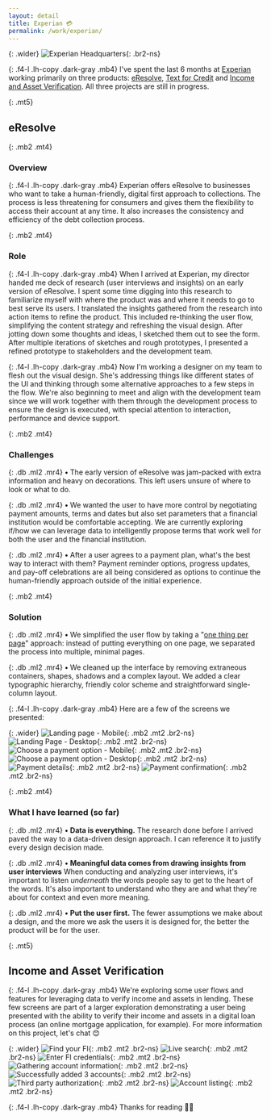 ```yaml
---
layout: detail
title: Experian 💳
permalink: /work/experian/
---
```


{: .wider}
![Experian Headquarters](/assets/img/experian/experian-hq.jpg "Experian Headquarters"){: .br2-ns}

{: .f4-l .lh-copy .dark-gray .mb4}
I've spent the last 6 months at [Experian](http://experian.com) working primarily on three products: [eResolve](https://www.experian.com/consumer-information/virtual-debt-resolution-negotiation-eResolve.html), [Text for Credit](http://www.experian.com/blogs/news/2017/07/11/text-credit-modernizes-lending-industry-allowing-consumers-obtain-real-time-credit-via-text/) and [Income and Asset Verification](http://www.experian.com/consumer-information/account-aggregation-solutions.html).  All three projects are still in progress.

{: .mt5}
## eResolve

{: .mb2 .mt4}
### Overview

{: .f4-l .lh-copy .dark-gray .mb4}
Experian offers eResolve to businesses who want to take a human-friendly, digital first approach to collections. The process is less threatening for consumers and gives them the flexibility to access their account at any time. It also increases the consistency and efficiency of the debt collection process.

{: .mb2 .mt4}
### Role

{: .f4-l .lh-copy .dark-gray .mb4}
When I arrived at Experian, my director handed me deck of research (user interviews and insights) on an early version of eResolve. I spent some time digging into this research to familiarize myself with where the product was and where it needs to go to best serve its users. I translated the insights gathered from the research into action items to refine the product. This included re-thinking the user flow, simplifying the content strategy and refreshing the visual design. After jotting down some thoughts and ideas, I sketched them out to see the form. After multiple iterations of sketches and rough prototypes, I presented a refined prototype to stakeholders and the development team.

{: .f4-l .lh-copy .dark-gray .mb4}
Now I'm working a designer on my team to flesh out the visual design. She's addressing things like different states of the UI and thinking through some alternative approaches to a few steps in the flow. We're also beginning to meet and align with the development team since we will work together with them through the development process to ensure the design is executed, with special attention to interaction, performance and device support.

{: .mb2 .mt4}
### Challenges

{: .db .ml2 .mr4}
**•** The early version of eResolve was jam-packed with extra information and heavy on decorations. This left users unsure of where to look or what to do.

{: .db .ml2 .mr4}
**•** We wanted the user to have more control by negotiating payment amounts, terms and dates but also set parameters that a financial institution would be comfortable accepting. We are currently exploring if/how we can leverage data to intelligently propose terms that work well for both the user and the financial institution.

{: .db .ml2 .mr4}
**•** After a user agrees to a payment plan, what's the best way to interact with them? Payment reminder options, progress updates,  and pay-off celebrations are all being considered as options to continue the human-friendly approach outside of the initial experience.


{: .mb2 .mt4}
### Solution

{: .db .ml2 .mr4}
**•** We simplified the user flow by taking a "[one thing per page](https://www.smashingmagazine.com/2017/05/better-form-design-one-thing-per-page/)" approach: instead of putting everything on one page, we separated the process into multiple, minimal pages.

{: .db .ml2 .mr4}
**•** We cleaned up the interface by removing extraneous containers, shapes, shadows and a complex layout. We added a clear typographic hierarchy, friendly color scheme and straightforward single-column layout.

{: .f4-l .lh-copy .dark-gray .mb4}
Here are a few of the screens we presented:

{: .wider}
![Landing page - Mobile](/assets/img/experian/eresolve-01.jpg "Landing page - Mobile"){: .mb2 .mt2 .br2-ns}
![Landing Page - Desktop](/assets/img/experian/eresolve-05.jpg "Landing Page - Desktop"){: .mb2 .mt2 .br2-ns}
![Choose a payment option - Mobile](/assets/img/experian/eresolve-02.jpg "Choose a payment option - Mobile"){: .mb2 .mt2 .br2-ns}
![Choose a payment option - Desktop](/assets/img/experian/eresolve-06.jpg "Choose a payment option - Desktop"){: .mb2 .mt2 .br2-ns}
![Payment details](/assets/img/experian/eresolve-03.jpg "Payment details"){: .mb2 .mt2 .br2-ns}
![Payment confirmation](/assets/img/experian/eresolve-04.jpg "Payment confirmation"){: .mb2 .mt2 .br2-ns}

{: .mb2 .mt4}
### What I have learned (so far)

{: .db .ml2 .mr4}
**•** **Data is everything.** The research done before I arrived paved the way to a data-driven design approach. I can reference it to justify every design decision made.

{: .db .ml2 .mr4}
**•** **Meaningful data comes from drawing insights from user interviews** When conducting and analyzing user interviews, it's important to listen *underneath* the words people say to get to the heart of the words. It's also important to understand who they are and what they're about for context and even more meaning.

{: .db .ml2 .mr4}
**•** **Put the user first.** The fewer assumptions we make about a design, and the more we ask the users it is designed for, the better the product will be for the user.


{: .mt5}
## Income and Asset Verification

{: .f4-l .lh-copy .dark-gray .mb4}
We're exploring some user flows and features for leveraging data to verify income and assets in lending. These few screens are part of a larger exploration demonstrating a user being presented with the ability to verify their income and assets in a digital loan process (an online mortgage application, for example). For more information on this project, let's chat 😊

{: .wider}
![Find your FI](/assets/img/experian/verification-01.jpg "Find your FI"){: .mb2 .mt2 .br2-ns}
![Live search](/assets/img/experian/verification-02.jpg "Live search"){: .mb2 .mt2 .br2-ns}
![Enter FI credentials](/assets/img/experian/verification-03.jpg "Enter FI credentials"){: .mb2 .mt2 .br2-ns}
![Gathering account information](/assets/img/experian/verification-04.jpg "Gathering account information"){: .mb2 .mt2 .br2-ns}
![Successfully added 3 accounts](/assets/img/experian/verification-05.jpg "Successfully added 3 accounts"){: .mb2 .mt2 .br2-ns}
![Third party authorization](/assets/img/experian/verification-06.jpg "Third party authorization"){: .mb2 .mt2 .br2-ns}
![Account listing](/assets/img/experian/verification-07.jpg "Account listing"){: .mb2 .mt2 .br2-ns}

{: .f4-l .lh-copy .dark-gray .mb4}
Thanks for reading 🙏🏻
